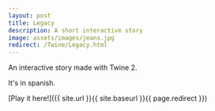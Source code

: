 ```yaml
---
layout: post
title: Legacy
description: A short interactive story
image: assets/images/jeans.jpg
redirect: /Twine/Legacy.html
---
```


An interactive story made with Twine 2.

It's in spanish. 

[Play it here!]({{ site.url }}{{ site.baseurl }}{{ page.redirect }})
